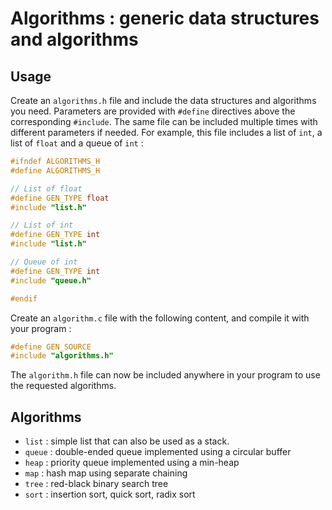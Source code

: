 # Algorithms : generic data structures and algorithms

## Usage

Create an `algorithms.h` file and include the data structures and algorithms you need.
Parameters are provided with `#define` directives above the corresponding `#include`.
The same file can be included multiple times with different parameters if needed.
For example, this file includes a list of `int`, a list of `float` and a queue of `int` :
```c
#ifndef ALGORITHMS_H
#define ALGORITHMS_H

// List of float
#define GEN_TYPE float
#include "list.h"

// List of int
#define GEN_TYPE int
#include "list.h"

// Queue of int
#define GEN_TYPE int
#include "queue.h"

#endif
```

Create an `algorithm.c` file with the following content, and compile it with your program :
```c
#define GEN_SOURCE
#include "algorithms.h"
```

The `algorithm.h` file can now be included anywhere in your program to use the requested algorithms.


## Algorithms

- `list` : simple list that can also be used as a stack.
- `queue` : double-ended queue implemented using a circular buffer
- `heap` : priority queue implemented using a min-heap
- `map` : hash map using separate chaining
- `tree` : red-black binary search tree
- `sort` : insertion sort, quick sort, radix sort